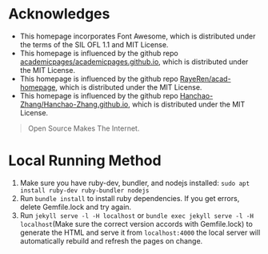# Acknowledges
- This homepage incorporates Font Awesome, which is distributed under the terms of the SIL OFL 1.1 and MIT License.
- This homepage is influenced by the github repo [academicpages/academicpages.github.io](https://github.com/academicpages/academicpages.github.io), which is distributed under the MIT License.
- This homepage is influenced by the github repo [RayeRen/acad-homepage](https://github.com/RayeRen/acad-homepage.github.io), which is distributed under the MIT License.
- This homepage is influenced by the github repo [Hanchao-Zhang/Hanchao-Zhang.github.io](https://github.com/Hanchao-Zhang/Hanchao-Zhang.github.io), which is distributed under the MIT License.

> Open Source Makes The Internet.

# Local Running Method
1. Make sure you have ruby-dev, bundler, and nodejs installed: `sudo apt install ruby-dev ruby-bundler nodejs`
2. Run `bundle install` to install ruby dependencies. If you get errors, delete Gemfile.lock and try again.
3. Run `jekyll serve -l -H localhost` or `bundle exec jekyll serve -l -H localhost`(Make sure the correct version accords with Gemfile.lock) to generate the HTML and serve it from `localhost:4000` the local server will automatically rebuild and refresh the pages on change.

